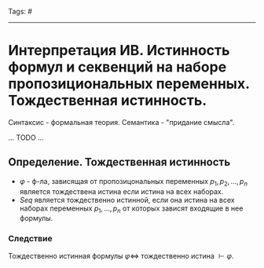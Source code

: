 Tags: #

---
# Интерпретация ИВ. Истинность формул и секвенций на наборе пропозициональных переменных. Тождественная истинность.

Синтаксис - формальная теория. Семантика - "придание смысла".

...
TODO
...

## Определение. Тождественная истинность
* $\varphi$ - ф-ла, зависящая от пропозицональных переменных $p_1, p_2, \ldots, p_n$ является тождествена истина если истина на всех наборах.
* $Seq$ является тождественно истинной, если она истина на всех наборах переменных $p_1, \ldots, p_n$ от которых зависят входящие в нее формулы.

### Следствие
Тождественно истинная формулы $\varphi\Leftrightarrow$ тождественно истина $\vdash\varphi$.



